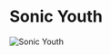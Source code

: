 # Sonic Youth

![Sonic Youth](http://assets.farmhouse.co/publishing/1-shoot-it-yourself/images/sonic-youth-1.jpg)
